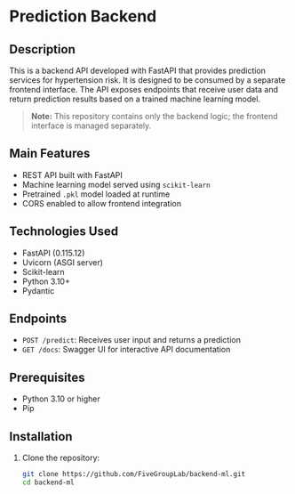 # Prediction Backend

## Description

This is a backend API developed with FastAPI that provides prediction services for hypertension risk. It is designed to be consumed by a separate frontend interface. The API exposes endpoints that receive user data and return prediction results based on a trained machine learning model.

> **Note:** This repository contains only the backend logic; the frontend interface is managed separately.

## Main Features

- REST API built with FastAPI
- Machine learning model served using `scikit-learn`
- Pretrained `.pkl` model loaded at runtime
- CORS enabled to allow frontend integration

## Technologies Used

- FastAPI (0.115.12)
- Uvicorn (ASGI server)
- Scikit-learn
- Python 3.10+
- Pydantic

## Endpoints

- `POST /predict`: Receives user input and returns a prediction
- `GET /docs`: Swagger UI for interactive API documentation

## Prerequisites

- Python 3.10 or higher
- Pip

## Installation

1. Clone the repository:

   ```bash
   git clone https://github.com/FiveGroupLab/backend-ml.git
   cd backend-ml
